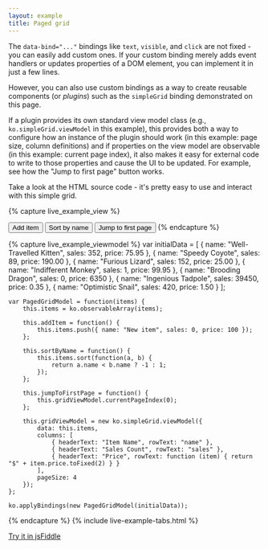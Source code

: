 ```yaml
---
layout: example
title: Paged grid
---
```


The `data-bind="..."` bindings like `text`, `visible`, and `click` are not fixed - you can easily add custom ones. If your custom binding merely adds event handlers or updates properties of a DOM element, you can implement it in just a few lines.

However, you can also use custom bindings as a way to create reusable components (or *plugins*) such as the `simpleGrid` binding demonstrated on this page.

If a plugin provides its own standard view model class (e.g., `ko.simpleGrid.viewModel` in this example), this provides both a way to configure how an instance of the plugin should work (in this example: page size, column definitions) and if properties on the view model are observable (in this example: current page index), it also makes it easy for external code to write to those properties and cause the UI to be updated. For example, see how the "Jump to first page" button works.

Take a look at the HTML source code - it's pretty easy to use and interact with this simple grid.

<script src="resources/knockout.simpleGrid.1.3.js" type="text/javascript"> </script>
<style type="text/css">
    .ko-grid { margin-bottom: 1em; width: 25em; border: 1px solid silver; background-color:White; }
    .ko-grid th { text-align:left; background-color: Black; color:White; }
    .ko-grid td, th { padding: 0.4em; }
    .ko-grid tr:nth-child(odd) { background-color: #DDD; }
    .ko-grid-pageLinks { margin-bottom: 1em; }
    .ko-grid-pageLinks a { padding: 0.5em; }
    .ko-grid-pageLinks a.selected { background-color: Black; color: White; }
    .liveExample { height:20em; overflow:auto } /* Mobile Safari reflows pages slowly, so fix the height to avoid the need for reflows */
</style>        

{% capture live_example_view %} 
<div data-bind='simpleGrid: gridViewModel'> </div>

<button data-bind='click: addItem'>
    Add item
</button>

<button data-bind='click: sortByName'>
    Sort by name
</button>

<button data-bind='click: jumpToFirstPage, enable: gridViewModel.currentPageIndex'>
    Jump to first page
</button> 
{% endcapture %}

{% capture live_example_viewmodel %}
    var initialData = [
        { name: "Well-Travelled Kitten", sales: 352, price: 75.95 },
        { name: "Speedy Coyote", sales: 89, price: 190.00 },
        { name: "Furious Lizard", sales: 152, price: 25.00 },
        { name: "Indifferent Monkey", sales: 1, price: 99.95 },
        { name: "Brooding Dragon", sales: 0, price: 6350 },
        { name: "Ingenious Tadpole", sales: 39450, price: 0.35 },
        { name: "Optimistic Snail", sales: 420, price: 1.50 }
    ];

    var PagedGridModel = function(items) {
        this.items = ko.observableArray(items);

        this.addItem = function() {
            this.items.push({ name: "New item", sales: 0, price: 100 });
        };

        this.sortByName = function() {
            this.items.sort(function(a, b) {
                return a.name < b.name ? -1 : 1;
            });
        };

        this.jumpToFirstPage = function() {
            this.gridViewModel.currentPageIndex(0);
        };

        this.gridViewModel = new ko.simpleGrid.viewModel({
            data: this.items,
            columns: [
                { headerText: "Item Name", rowText: "name" },
                { headerText: "Sales Count", rowText: "sales" },
                { headerText: "Price", rowText: function (item) { return "$" + item.price.toFixed(2) } }
            ],
            pageSize: 4
        });
    };

    ko.applyBindings(new PagedGridModel(initialData));
{% endcapture %}
{% include live-example-tabs.html %}

[Try it in jsFiddle](http://jsfiddle.net/rniemeyer/QSRBR/)